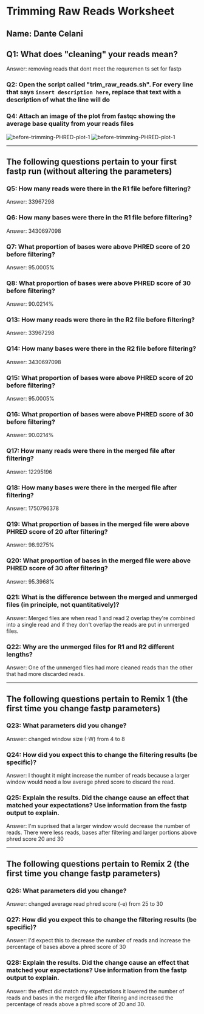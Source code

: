 # Trimming Raw Reads Worksheet

<!--- Write name below --->
## Name: Dante Celani 

<!--- For this worksheet, answer the following questions--->

## Q1: What does "cleaning" your reads mean?
Answer:	removing reads that dont meet the requremen ts set for fastp

### Q2: Open the script called "trim_raw_reads.sh". For every line that says ```insert description here```, replace that text with a description of what the line will do

### Q4: Attach an image of the plot from fastqc showing the average base quality from your reads files
![before-trimming-PHRED-plot-1](./images/<plot-for-reads1>)
![before-trimming-PHRED-plot-1](./images/<plot-for-reads2>)

---

## The following questions pertain to your first fastp run (without altering the parameters)
### Q5: How many reads were there in the R1 file before filtering?
Answer: 33967298 
### Q6: How many bases were there in the R1 file before filtering?
Answer: 3430697098
### Q7: What proportion of bases were above PHRED score of 20 before filtering?
Answer: 95.0005%
### Q8: What proportion of bases were above PHRED score of 30 before filtering?
Answer: 90.0214%

### Q13: How many reads were there in the R2 file before filtering?
Answer: 33967298 
### Q14: How many bases were there in the R2 file before filtering?
Answer: 3430697098
### Q15: What proportion of bases were above PHRED score of 20 before filtering?
Answer: 95.0005%
### Q16: What proportion of bases were above PHRED score of 30 before filtering?
Answer: 90.0214%

### Q17: How many reads were there in the merged file after filtering?
Answer: 12295196
### Q18: How many bases were there in the merged file after filtering?
Answer: 1750796378
### Q19: What proportion of bases in the merged file were above PHRED score of 20 after filtering?
Answer: 98.9275%
### Q20: What proportion of bases in the merged file were above PHRED score of 30 after filtering?
Answer: 95.3968%

### Q21: What is the difference between the merged and unmerged files (in principle, not quantitatively)?
Answer: Merged files are when read 1 and read 2 overlap they're combined into a single read and if they don't overlap the reads are put in unmerged files.
### Q22: Why are the unmerged files for R1 and R2 different lengths?
Answer: One of the unmerged files had more cleaned reads than the other that had more discarded reads.

---

## The following questions pertain to Remix 1 (the first time you change fastp parameters)
### Q23: What parameters did you change?
Answer: changed window size (-W) from 4 to 8
### Q24: How did you expect this to change the filtering results (be specific)?
Answer: I thought it might increase the number of reads because a larger window would need a low average phred score to discard the read.
### Q25: Explain the results. Did the change cause an effect that matched your expectations? Use information from the fastp output to explain.
Answer: I'm suprised that a larger window would decrease the number of reads. There were less reads, bases after filtering and larger portions above phred score 20 and 30

---

## The following questions pertain to Remix 2 (the first time you change fastp parameters)
### Q26: What parameters did you change?
Answer: changed average read phred score (-e) from 25 to 30 
### Q27: How did you expect this to change the filtering results (be specific)?
Answer: I'd expect this to decrease the number of reads and increase the percentage of bases above a phred score of 30
### Q28: Explain the results. Did the change cause an effect that matched your expectations? Use information from the fastp output to explain.
Answer: the effect did match my expectations it lowered the number of reads and bases in the merged file after filtering and increased the percentage of reads above a phred score of 20 and 30.

